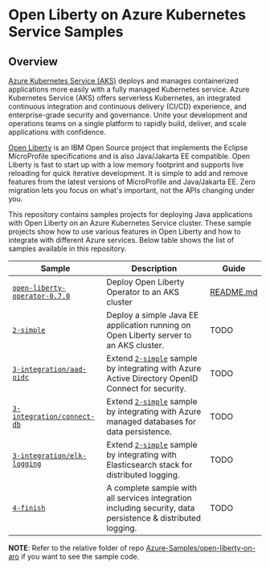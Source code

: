 # Open Liberty on Azure Kubernetes Service Samples

## Overview

[Azure Kubernetes Service (AKS)](https://azure.microsoft.com/services/kubernetes-service/) deploys and manages containerized applications more easily with a fully managed Kubernetes service. Azure Kubernetes Service (AKS) offers serverless Kubernetes, an integrated continuous integration and continuous delivery (CI/CD) experience, and enterprise-grade security and governance. Unite your development and operations teams on a single platform to rapidly build, deliver, and scale applications with confidence.

[Open Liberty](https://openliberty.io) is an IBM Open Source project that implements the Eclipse MicroProfile specifications and is also Java/Jakarta EE compatible. Open Liberty is fast to start up with a low memory footprint and supports live reloading for quick iterative development. It is simple to add and remove features from the latest versions of MicroProfile and Java/Jakarta EE. Zero migration lets you focus on what's important, not the APIs changing under you.

This repository contains samples projects for deploying Java applications with Open Liberty on an Azure Kubernetes Service cluster.
These sample projects show how to use various features in Open Liberty and how to integrate with different Azure services.
Below table shows the list of samples available in this repository.

| Sample                           | Description                                | Guide                            |
|----------------------------------|--------------------------------------------|----------------------------------|
| [`open-liberty-operator-0.7.0`](https://github.com/majguo/open-liberty-on-aks/tree/master/open-liberty-operator-0.7.0) | Deploy Open Liberty Operator to an AKS cluster | [README.md](https://github.com/majguo/open-liberty-on-aks/tree/master/open-liberty-operator-0.7.0) |
| [`2-simple`](https://github.com/majguo/open-liberty-on-aks/tree/master/2-simple) | Deploy a simple Java EE application running on Open Liberty server to an AKS cluster. | TODO |
| [`3-integration/aad-oidc`](https://github.com/majguo/open-liberty-on-aks/tree/master/3-integration/aad-oidc) | Extend [`2-simple`](https://github.com/majguo/open-liberty-on-aks/tree/master/2-simple) sample by integrating with Azure Active Directory OpenID Connect for security. | TODO |
| [`3-integration/connect-db`](https://github.com/majguo/open-liberty-on-aks/tree/master/3-integration/connect-db) | Extend [`2-simple`](https://github.com/majguo/open-liberty-on-aks/tree/master/2-simple) sample by integrating with Azure managed databases for data persistence. | TODO |
| [`3-integration/elk-logging`](https://github.com/majguo/open-liberty-on-aks/tree/master/3-integration/elk-logging) | Extend [`2-simple`](https://github.com/majguo/open-liberty-on-aks/tree/master/2-simple) sample by integrating with Elasticsearch stack for distributed logging. | TODO |
| [`4-finish`](https://github.com/majguo/open-liberty-on-aks/tree/master/4-finish) | A complete sample with all services integration including security, data persistence & distributed logging. | TODO |

**NOTE**: Refer to the relative folder of repo [Azure-Samples/open-liberty-on-aro](https://github.com/Azure-Samples/open-liberty-on-aro) if you want to see the sample code.
